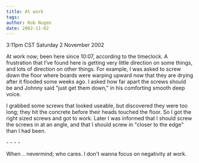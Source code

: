 ```yaml
---
title: At work
tags: 
author: Rob Nugen
date: 2002-11-02
---
```


<p class=date>3:11pm CST Saturday 2 November 2002</p>

<p>At work now; been here since 10:07, according to the timeclock.  A
frustration that I've found here is getting very little direction on
some things, and lots of direction on other things.  For example, I
was asked to screw down the floor where boards were warping upward now
that they are drying after it flooded some weeks ago.  I asked how far
apart the screws should be and Johnny said "just get them down," in
his comforting smooth deep voice.</p>

<p>I grabbed some screws that looked useable, but discovered they were
too long; they hit the concrete before their heads touched the floor.
So I got the right sized screws and got to work.  Later I was informed
that I should screw the screws in at an angle, and that I should screw
in "closer to the edge" than I had been.</p>

<p>- - - -</p>

<p>When .. nevermind; who cares.  I don't wanna focus on negativity at
work.</p>

